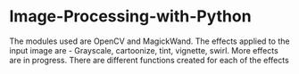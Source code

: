 # Image-Processing-with-Python
The modules used are OpenCV and MagickWand. The effects applied to the input image are - Grayscale, cartoonize, tint, vignette, swirl. More effects are in progress. There are different functions created for each of the effects  
